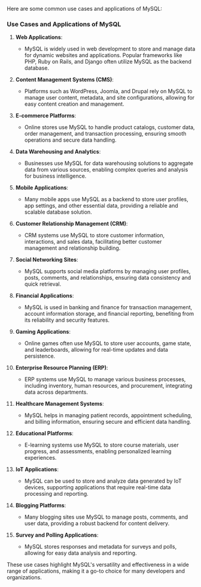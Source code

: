 Here are some common use cases and applications of MySQL:

### Use Cases and Applications of MySQL

1. **Web Applications**:
   - MySQL is widely used in web development to store and manage data for dynamic websites and applications. Popular frameworks like PHP, Ruby on Rails, and Django often utilize MySQL as the backend database.

2. **Content Management Systems (CMS)**:
   - Platforms such as WordPress, Joomla, and Drupal rely on MySQL to manage user content, metadata, and site configurations, allowing for easy content creation and management.

3. **E-commerce Platforms**:
   - Online stores use MySQL to handle product catalogs, customer data, order management, and transaction processing, ensuring smooth operations and secure data handling.

4. **Data Warehousing and Analytics**:
   - Businesses use MySQL for data warehousing solutions to aggregate data from various sources, enabling complex queries and analysis for business intelligence.

5. **Mobile Applications**:
   - Many mobile apps use MySQL as a backend to store user profiles, app settings, and other essential data, providing a reliable and scalable database solution.

6. **Customer Relationship Management (CRM)**:
   - CRM systems use MySQL to store customer information, interactions, and sales data, facilitating better customer management and relationship building.

7. **Social Networking Sites**:
   - MySQL supports social media platforms by managing user profiles, posts, comments, and relationships, ensuring data consistency and quick retrieval.

8. **Financial Applications**:
   - MySQL is used in banking and finance for transaction management, account information storage, and financial reporting, benefiting from its reliability and security features.

9. **Gaming Applications**:
   - Online games often use MySQL to store user accounts, game state, and leaderboards, allowing for real-time updates and data persistence.

10. **Enterprise Resource Planning (ERP)**:
    - ERP systems use MySQL to manage various business processes, including inventory, human resources, and procurement, integrating data across departments.

11. **Healthcare Management Systems**:
    - MySQL helps in managing patient records, appointment scheduling, and billing information, ensuring secure and efficient data handling.

12. **Educational Platforms**:
    - E-learning systems use MySQL to store course materials, user progress, and assessments, enabling personalized learning experiences.

13. **IoT Applications**:
    - MySQL can be used to store and analyze data generated by IoT devices, supporting applications that require real-time data processing and reporting.

14. **Blogging Platforms**:
    - Many blogging sites use MySQL to manage posts, comments, and user data, providing a robust backend for content delivery.

15. **Survey and Polling Applications**:
    - MySQL stores responses and metadata for surveys and polls, allowing for easy data analysis and reporting.

These use cases highlight MySQL's versatility and effectiveness in a wide range of applications, making it a go-to choice for many developers and organizations.
